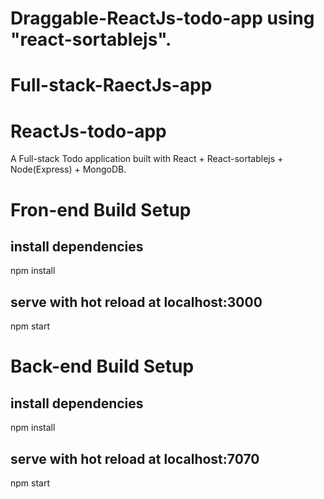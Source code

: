# Draggable-ReactJs-todo-app using "react-sortablejs".
# Full-stack-RaectJs-app
# ReactJs-todo-app


A Full-stack Todo application built with React + React-sortablejs + Node(Express) + MongoDB.

# Fron-end Build Setup

## install dependencies
npm install

## serve with hot reload at localhost:3000
npm start


# Back-end Build Setup

## install dependencies
npm install

## serve with hot reload at localhost:7070
npm start

